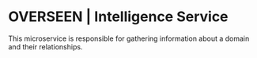 # OVERSEEN | Intelligence Service

This microservice is responsible for gathering information about a domain and their relationships.
